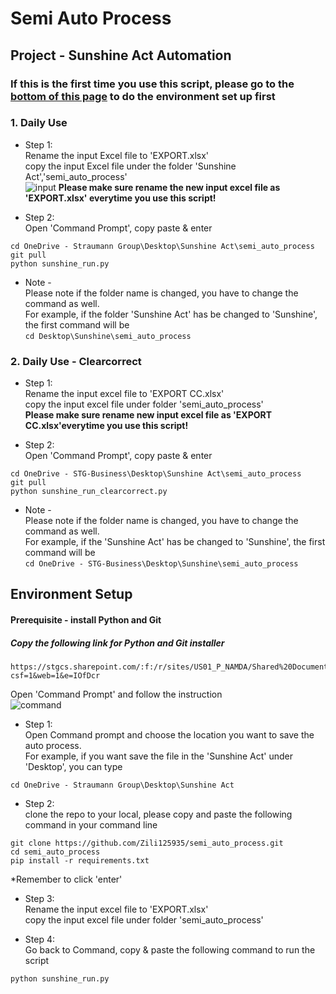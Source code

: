 # Semi Auto Process

## Project - Sunshine Act Automation
### If this is the first time you use this script, please go to the [bottom of this page](https://github.com/Zili125935/semi_auto_process#environment-setup) to do the environment set up first


### 1. Daily Use
* Step 1:\
Rename the input Excel file to 'EXPORT.xlsx'\
copy the input Excel file under the folder 'Sunshine Act','semi_auto_process'\
![input](https://github.com/Zili125935/semi_auto_process/assets/107199759/1c6ae8e4-580e-4e31-a672-3bdd88ec97e9)
**Please make sure rename the new input excel file as 'EXPORT.xlsx' everytime you use this script!**

* Step 2:\
Open 'Command Prompt', copy paste & enter
```
cd OneDrive - Straumann Group\Desktop\Sunshine Act\semi_auto_process
git pull
python sunshine_run.py
```
* Note - \
Please note if the folder name is changed, you have to change the command as well.\
For example, if the folder 'Sunshine Act' has be changed to 'Sunshine', the first command will be\
```cd Desktop\Sunshine\semi_auto_process```

### 2. Daily Use - Clearcorrect
* Step 1:\
Rename the input excel file to 'EXPORT CC.xlsx'\
copy the input excel file under folder 'semi_auto_process'\
**Please make sure rename new input excel file as 'EXPORT CC.xlsx'everytime you use this script!**

* Step 2:\
Open 'Command Prompt', copy paste & enter
```
cd OneDrive - STG-Business\Desktop\Sunshine Act\semi_auto_process
git pull
python sunshine_run_clearcorrect.py
```
* Note - \
Please note if the folder name is changed, you have to change the command as well.\
For example, if the 'Sunshine Act' has be changed to 'Sunshine', the first command will be\
```cd OneDrive - STG-Business\Desktop\Sunshine\semi_auto_process```




## Environment Setup
#### Prerequisite - install Python and Git
##### Copy the following link for Python and Git installer 
```
https://stgcs.sharepoint.com/:f:/r/sites/US01_P_NAMDA/Shared%20Documents/DSO%20prospect%20check/Installer/python%26git?csf=1&web=1&e=IOfDcr
```

Open 'Command Prompt' and follow the instruction\
![command](https://github.com/Zili125935/semi_auto_process/assets/107199759/0686dfed-c293-4395-8ca9-ffecd353f1cc)


* Step 1:\
 Open Command prompt and choose the location you want to save the auto process.\
 For example, if you want save the file in the 'Sunshine Act' under 'Desktop', you can type 
```
cd OneDrive - Straumann Group\Desktop\Sunshine Act
```
* Step 2:\
 clone the repo to your local, please copy and paste the following command in your command line
```
git clone https://github.com/Zili125935/semi_auto_process.git
cd semi_auto_process
pip install -r requirements.txt
```
*Remember to click 'enter'
* Step 3:\
Rename the input excel file to 'EXPORT.xlsx' \
copy the input excel file under folder 'semi_auto_process'

* Step 4:\
Go back to Command, copy & paste the following command to run the script
```
python sunshine_run.py
